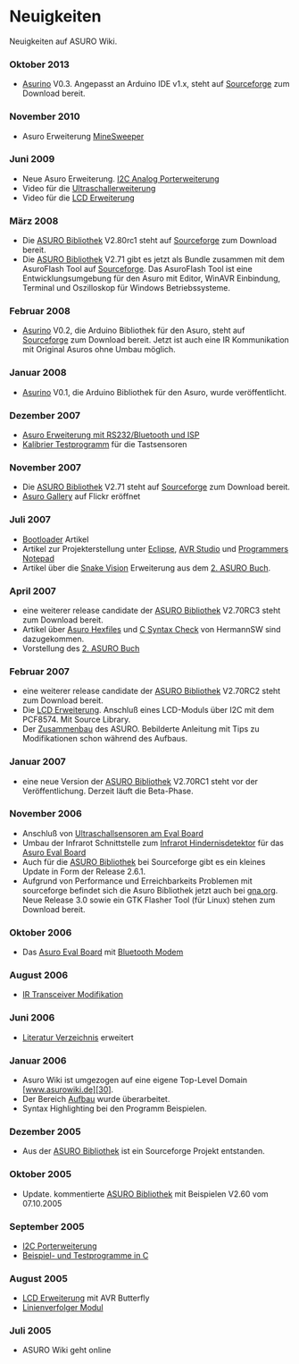 # Neuigkeiten

Neuigkeiten auf ASURO Wiki. <vspace>

### Oktober 2013

*   [Asurino][1] V0.3. Angepasst an Arduino IDE v1.x, steht auf [Sourceforge][2] zum Download bereit. <vspace>

### November 2010

*   Asuro Erweiterung [MineSweeper][3] <vspace>

### Juni 2009 

*   Neue Asuro Erweiterung. [I2C Analog Porterweiterung][4] 
*   Video für die [Ultraschallerweiterung][5] 
*   Video für die [LCD Erweiterung][6] <vspace>

### März 2008

*   Die [ASURO Bibliothek][7] V2.80rc1 steht auf [Sourceforge][8] zum Download bereit. 
*   Die [ASURO Bibliothek][7] V2.71 gibt es jetzt als Bundle zusammen mit dem AsuroFlash Tool auf [Sourceforge][9]. Das AsuroFlash Tool ist eine Entwicklungsumgebung für den Asuro mit Editor, WinAVR Einbindung, Terminal und Oszilloskop für Windows Betriebssysteme. <vspace>

### Februar 2008

*   [Asurino][1] V0.2, die Arduino Bibliothek für den Asuro, steht auf [Sourceforge][10] zum Download bereit. Jetzt ist auch eine IR Kommunikation mit Original Asuros ohne Umbau möglich. <vspace>

### Januar 2008

*   [Asurino][1] V0.1, die Arduino Bibliothek für den Asuro, wurde veröffentlicht. <vspace>

### Dezember 2007

*   [Asuro Erweiterung mit RS232/Bluetooth und ISP][11] 
*   [Kalibrier Testprogramm][12] für die Tastsensoren <vspace>

### November 2007<vspace>

*   Die [ASURO Bibliothek][7] V2.71 steht auf [Sourceforge][8] zum Download bereit. 
*   [Asuro Gallery][13] auf Flickr eröffnet <vspace>

### Juli 2007<vspace>

*   [Bootloader][14] Artikel 
*   Artikel zur Projekterstellung unter [Eclipse][15], [AVR Studio][16] und [Programmers Notepad][17] 
*   Artikel über die [Snake Vision][18] Erweiterung aus dem [2. ASURO Buch][19]. <vspace>

### April 2007<vspace>

*   eine weiterer release candidate der [ASURO Bibliothek][7] V2.70RC3 steht zum Download bereit. 
*   Artikel über [Asuro Hexfiles][20] und [C Syntax Check][21] von HermannSW sind dazugekommen. 
*   Vorstellung des [2. ASURO Buch][19] <vspace>

### Februar 2007<vspace>

*   eine weiterer release candidate der [ASURO Bibliothek][7] V2.70RC2 steht zum Download bereit. 
*   Die [LCD Erweiterung][6]. Anschluß eines LCD-Moduls über I2C mit dem PCF8574. Mit Source Library. 
*   Der [Zusammenbau][22] des ASURO. Bebilderte Anleitung mit Tips zu Modifikationen schon während des Aufbaus. <vspace>

### Januar 2007<vspace>

*   eine neue Version der [ASURO Bibliothek][7] V2.70RC1 steht vor der Veröffentlichung. Derzeit läuft die Beta-Phase. <vspace>

### November 2006<vspace>

*   Anschluß von [Ultraschallsensoren am Eval Board][23] 
*   Umbau der Infrarot Schnittstelle zum [Infrarot Hindernisdetektor][24] für das [Asuro Eval Board][25] 
*   Auch für die [ASURO Bibliothek][7] bei Sourceforge gibt es ein kleines Update in Form der Release 2.6.1. 
*   Aufgrund von Performance und Erreichbarkeits Problemen mit sourceforge befindet sich die Asuro Bibliothek jetzt auch bei [gna.org][26]. Neue Release 3.0 sowie ein GTK Flasher Tool (für Linux) stehen zum Download bereit. <vspace>

### Oktober 2006<vspace>

*   Das [Asuro Eval Board][25] mit [Bluetooth Modem][27] <vspace>

### August 2006<vspace>

*   [IR Transceiver Modifikation][28] <vspace>

### Juni 2006<vspace>

*   [Literatur Verzeichnis][29] erweitert <vspace>

### Januar 2006<vspace>

*   Asuro Wiki ist umgezogen auf eine eigene Top-Level Domain [www.asurowiki.de][30]. 
*   Der Bereich [Aufbau][31] wurde überarbeitet. 
*   Syntax Highlighting bei den Programm Beispielen. <vspace>

### Dezember 2005<vspace>

*   Aus der [ASURO Bibliothek][7] ist ein Sourceforge Projekt entstanden. <vspace>

### Oktober 2005<vspace>

*   Update. kommentierte [ASURO Bibliothek][7] mit Beispielen V2.60 vom 07.10.2005 <vspace>

### September 2005<vspace>

*   [I2C Porterweiterung][32] 
*   [Beispiel- und Testprogramme in C][33] <vspace>

### August 2005<vspace>

*   [LCD Erweiterung][6] mit AVR Butterfly 
*   [Linienverfolger Modul][34] <vspace>

### Juli 2005<vspace>

*   ASURO Wiki geht online

 [1]: http://www.asurowiki.de/pmwiki/pmwiki.php/Main/Asurino
 [2]: http://sourceforge.net/projects/asuro/files/Asurino/Asurino%20V0.3/
 [3]: http://www.asurowiki.de/pmwiki/pmwiki.php/Main/MineSweeper
 [4]: http://www.asurowiki.de/pmwiki/pmwiki.php/Main/I2CAnalogPorterweiterung
 [5]: http://www.asurowiki.de/pmwiki/pmwiki.php/Main/UltraschallEntfernungsmesser
 [6]: http://www.asurowiki.de/pmwiki/pmwiki.php/Main/LCDErweiterung
 [7]: http://www.asurowiki.de/pmwiki/pmwiki.php/Main/Bibliothek
 [8]: http://sourceforge.net/projects/asuro
 [9]: http://downloads.sourceforge.net/asuro/AFSetup.exe?modtime=1205183100&big_mirror=0
 [10]: http://sourceforge.net/projects/asuro/files/Asurino/Asurino%20V0.2/
 [11]: http://www.asurowiki.de/pmwiki/pmwiki.php/Main/AsuroErweiterung
 [12]: http://www.asurowiki.de/pmwiki/pmwiki.php/Main/TastenKalibrierungC
 [13]: http://www.flickr.com/photos/hmblgrmpf/tags/asuro/
 [14]: http://www.asurowiki.de/pmwiki/pmwiki.php/Main/Bootloader
 [15]: http://www.asurowiki.de/pmwiki/pmwiki.php/Main/Eclipse
 [16]: http://www.asurowiki.de/pmwiki/pmwiki.php/Main/AVRStudio
 [17]: http://www.asurowiki.de/pmwiki/pmwiki.php/Main/ProgrammersNotepad
 [18]: http://www.asurowiki.de/pmwiki/pmwiki.php/Main/SnakeVision
 [19]: http://www.asurowiki.de/pmwiki/pmwiki.php/Main/MehrSpassMitAsuroBand2
 [20]: http://www.asurowiki.de/pmwiki/pmwiki.php/Main/AsuroHexfiles
 [21]: http://www.asurowiki.de/pmwiki/pmwiki.php/Main/CSyntaxCheck
 [22]: http://www.asurowiki.de/pmwiki/pmwiki.php/Main/Zusammenbau
 [23]: http://www.asurowiki.de/pmwiki/pmwiki.php/Main/UltraschallsensorenAmEvalBoard
 [24]: http://www.asurowiki.de/pmwiki/pmwiki.php/Main/InfrarotHindernisdetektor
 [25]: http://www.asurowiki.de/pmwiki/pmwiki.php/Main/AsuroEvalBoard
 [26]: https://gna.org/projects/asuro-tools
 [27]: http://www.asurowiki.de/pmwiki/pmwiki.php/Main/BluetoothModem
 [28]: http://www.asurowiki.de/pmwiki/pmwiki.php/Main/IRTransceiverModifikation
 [29]: http://www.asurowiki.de/pmwiki/pmwiki.php/Main/Literatur
 [30]: http://www.asurowiki.de
 [31]: http://www.asurowiki.de/pmwiki/pmwiki.php/Main/Aufbau
 [32]: http://www.asurowiki.de/pmwiki/pmwiki.php/Main/I2CPorterweiterung
 [33]: http://www.asurowiki.de/pmwiki/pmwiki.php/Main/BeispielProgrammeC
 [34]: http://www.asurowiki.de/pmwiki/pmwiki.php/Main/LinienverfolgerModul

